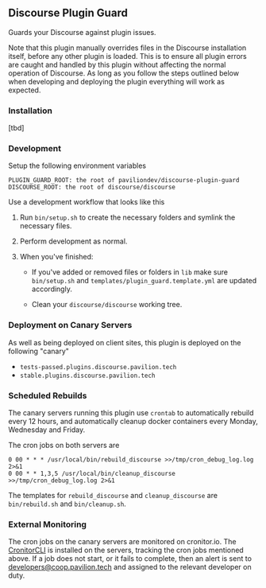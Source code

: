 ## Discourse Plugin Guard

Guards your Discourse against plugin issues.

Note that this plugin manually overrides files in the Discourse installation itself, before any other plugin is loaded. This is to ensure all plugin errors are caught and handled by this plugin without affecting the normal operation of Discourse. As long as you follow the steps outlined below when developing and deploying the plugin everything will work as expected.

### Installation

[tbd]

### Development

Setup the following environment variables

```
PLUGIN_GUARD_ROOT: the root of paviliondev/discourse-plugin-guard
DISCOURSE_ROOT: the root of discourse/discourse
```

Use a development workflow that looks like this

1. Run ``bin/setup.sh`` to create the necessary folders and symlink the necessary files.

2. Perform development as normal.

3. When you've finished:

   - If you've added or removed files or folders in ``lib`` make sure ``bin/setup.sh`` and ``templates/plugin_guard.template.yml`` are updated accordingly.

   - Clean your ``discourse/discourse`` working tree.

### Deployment on Canary Servers

As well as being deployed on client sites, this plugin is deployed on the following "canary"

- `tests-passed.plugins.discourse.pavilion.tech`
- `stable.plugins.discourse.pavilion.tech`

### Scheduled Rebuilds

The canary servers running this plugin use ``crontab`` to automatically rebuild every 12 hours, and automatically cleanup docker containers every Monday, Wednesday and Friday.

The cron jobs on both servers are

```
0 00 * * * /usr/local/bin/rebuild_discourse >>/tmp/cron_debug_log.log 2>&1
0 00 * * 1,3,5 /usr/local/bin/cleanup_discourse >>/tmp/cron_debug_log.log 2>&1
```

The templates for ``rebuild_discourse`` and ``cleanup_discourse`` are ``bin/rebuild.sh`` and ``bin/cleanup.sh``.

### External Monitoring

The cron jobs on the canary servers are monitored on cronitor.io. The [CronitorCLI](https://cronitor.io/docs/using-cronitor-cli) is installed on the servers, tracking the cron jobs mentioned above. If a job does not start, or it fails to complete, then an alert is sent to developers@coop.pavilion.tech and assigned to the relevant developer on duty.
